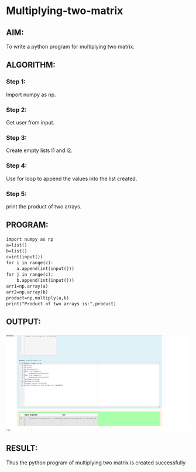 # Multiplying-two-matrix

## AIM:
To write a python program for multiplying two matrix.
## ALGORITHM:

### Step 1:
Import numpy as np.
### Step 2:
Get user from input.
### Step 3:
Create empty lists l1 and l2.
### Step 4:
Use for loop to append the values into the list created.
### Step 5:
print the product of two arrays.
## PROGRAM:
```
import numpy as np 
a=list()
b=list()
c=int(input())
for i in range(c):
    a.append(int(input()))
for j in range(c):
    b.append(int(input()))
arr1=np.array(a)
arr2=np.array(b)
product=np.multiply(a,b)
print("Product of two arrays is:",product)
``` 

## OUTPUT:

![output](./11.png)

## RESULT:
Thus the python program of multiplying two matrix is created successfully

